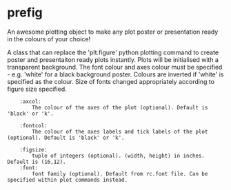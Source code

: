 prefig
======

An awesome plotting object to make any plot poster or presentation ready in the colours of your choice!

A class that can replace the 'plt.figure' python plotting command to create poster and presentaiton ready plots instantly. Plots will be initialised with a transparent background. The font colour and axes colour must be specified - e.g. 'white' for a black background poster. Colours are inverted if 'white' is specified as the colour. Size of fonts changed appropriately according to figure size specified. 
        
        :axcol:
            The colour of the axes of the plot (optional). Default is 'black' or 'k'.
        
        :fontcol:
            The colour of the axes labels and tick labels of the plot (optional). Default is 'black' or 'k'.
        
        :figsize:
            tuple of integers (optional). (width, height) in inches. Default is (16,12).
        :font: 
            font family (optional). Default from rc.font file. Can be specified within plot commands instead. 

